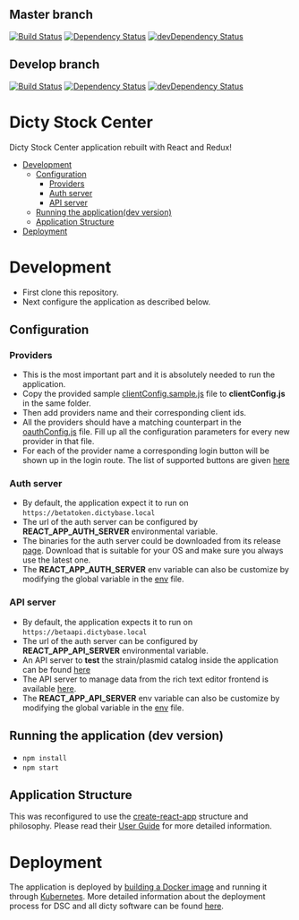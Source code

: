 ## Master branch

[![Build Status](https://travis-ci.org/dictyBase/Dicty-Stock-Center.svg?branch=master)](https://travis-ci.org/dictyBase/Dicty-Stock-Center)
[![Dependency Status](https://david-dm.org/dictybase/Dicty-Stock-Center/master.svg?style=flat-square)](https://david-dm.org/dictybase/Dicty-Stock-Center/master)
[![devDependency Status](https://david-dm.org/dictybase/Dicty-Stock-Center/master/dev-status.svg?style=flat-square)](https://david-dm.org/dictybase/Dicty-Stock-Center/master?type=dev)

## Develop branch

[![Build Status](https://travis-ci.org/dictyBase/Dicty-Stock-Center.svg?branch=develop)](https://travis-ci.org/dictyBase/Dicty-Stock-Center)
[![Dependency Status](https://david-dm.org/dictybase/Dicty-Stock-Center/develop.svg?style=flat-square)](https://david-dm.org/dictybase/Dicty-Stock-Center/develop)
[![devDependency Status](https://david-dm.org/dictybase/Dicty-Stock-Center/develop/dev-status.svg?style=flat-square)](https://david-dm.org/dictybase/Dicty-Stock-Center/develop?type=dev)

# Dicty Stock Center

Dicty Stock Center application rebuilt with React and Redux!

- [Development](#development)
  - [Configuration](#configuration)
    - [Providers](#providers)
    - [Auth server](#auth-server)
    - [API server](#api-server)
  - [Running the application(dev version)](#running-the-application-dev-version)
  - [Application Structure](#application-structure)
- [Deployment](#deployment)

# Development

- First clone this repository.
- Next configure the application as described below.

## Configuration

### Providers

- This is the most important part and it is absolutely needed to run the application.
- Copy the provided sample [clientConfig.sample.js](src/utils/clientConfig.sample.js) file
  to **clientConfig.js** in the same folder.
- Then add providers name and their corresponding client ids.
- All the providers should have a matching counterpart in the
  [oauthConfig.js](src/utils/oauthConfig.js) file. Fill up all the
  configuration parameters for every new provider in that file.
- For each of the provider name a corresponding login button will be shown up
  in the login route. The list of supported buttons are given
  [here](http://fontawesome.io/icons/#brand)

### Auth server

- By default, the application expect it to run on `https://betatoken.dictybase.local`
- The url of the auth server can be configured by **REACT_APP_AUTH_SERVER** environmental variable.
- The binaries for the auth server could be downloaded from its release
  [page](https://github.com/dictyBase/authserver/releases). Download that is
  suitable for your OS and make sure you always use the latest one.
- The **REACT_APP_AUTH_SERVER** env variable can also be customize by modifying the
  global variable in the [env](.env.development) file.

### API server

- By default, the application expects it to run on `https://betaapi.dictybase.local`
- The url of the auth server can be configured by **REACT_APP_API_SERVER** environmental variable.
- An API server to **test** the strain/plasmid catalog inside the application can be found [here](https://github.com/dictyBase/fake-dsc-server)
- The API server to manage data from the rich text editor frontend is available [here](https://github.com/dictyBase/modware-content).
- The **REACT_APP_API_SERVER** env variable can also be customize by modifying the
  global variable in the [env](.env.development) file.

## Running the application (dev version)

- `npm install`
- `npm start`

## Application Structure

This was reconfigured to use the [create-react-app](https://github.com/facebook/create-react-app) structure and philosophy. Please read their [User Guide](https://github.com/facebook/create-react-app/blob/master/packages/react-scripts/template/README.md) for more detailed information.

# Deployment

The application is deployed by [building a Docker
image](https://docs.docker.com/engine/reference/commandline/build/) and running
it through [Kubernetes](https://k8s.io). More detailed information about the deployment process for DSC and all dicty software can be found [here](https://github.com/dictyBase/Migration/blob/master/deploy.md).
